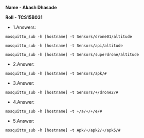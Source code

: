 **Name - Akash Dhasade**

**Roll - TCS15B031**

- 1.Answers:

`mosquitto_sub -h [hostname] -t Sensors/drone01/altitude`

`mosquitto_sub -h [hostname] -t Sensors/api/altitude`

`mosquitto_sub -h [hostname] -t Sensors/superdrone/altitude`

- 2.Answer:

`mosquitto_sub -h [hostname] -t Sensors/apk/#`

- 3.Answer:

`mosquitto_sub -h [hostname] -t Sensors/+/drone2/#`

- 4.Answer:

`mosquitto_sub -h [hostname] -t +/a/+/+/e/#`

- 5.Answer:

`mosquitto_sub -h [hostname] -t Apk/+/apk2/+/apk5/#`
